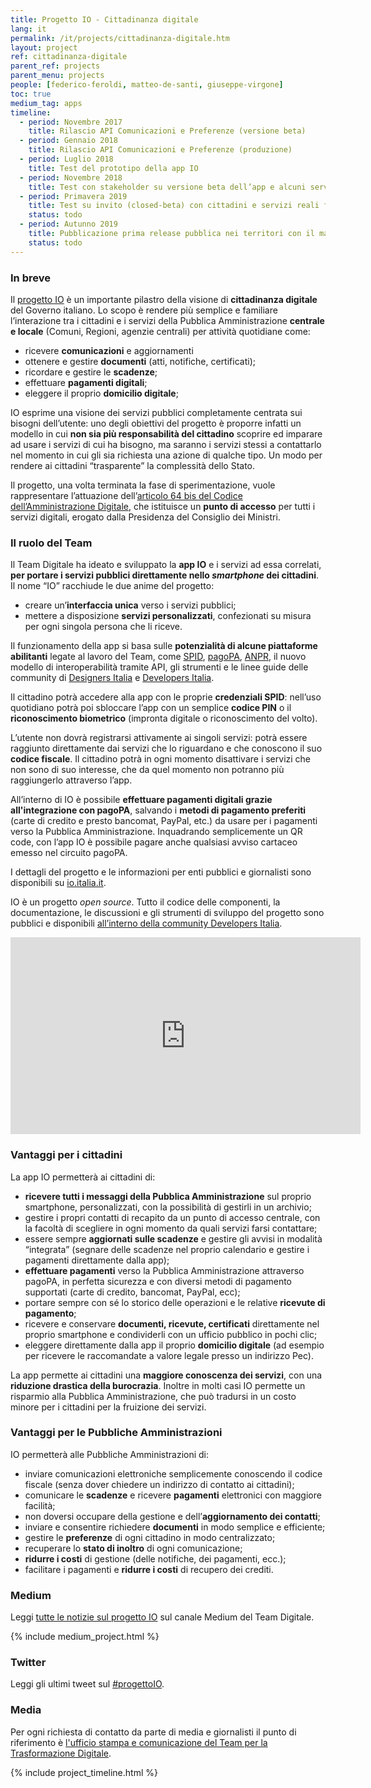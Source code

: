 ```yaml
---
title: Progetto IO - Cittadinanza digitale
lang: it
permalink: /it/projects/cittadinanza-digitale.htm
layout: project
ref: cittadinanza-digitale
parent_ref: projects
parent_menu: projects
people: [federico-feroldi, matteo-de-santi, giuseppe-virgone]
toc: true
medium_tag: apps
timeline:
  - period: Novembre 2017
    title: Rilascio API Comunicazioni e Preferenze (versione beta)
  - period: Gennaio 2018
    title: Rilascio API Comunicazioni e Preferenze (produzione)
  - period: Luglio 2018
    title: Test del prototipo della app IO
  - period: Novembre 2018
    title: Test con stakeholder su versione beta dell’app e alcuni servizi demo
  - period: Primavera 2019
    title: Test su invito (closed-beta) con cittadini e servizi reali forniti da alcuni enti distribuiti sul territorio nazionale     
    status: todo
  - period: Autunno 2019
    title: Pubblicazione prima release pubblica nei territori con il maggior numero di servizi integrati
    status: todo
---
```


### In breve

Il [progetto IO](https://io.italia.it/) è un importante pilastro della visione di **cittadinanza digitale** del Governo italiano. Lo scopo è rendere più semplice e familiare l’interazione tra i cittadini e i servizi della Pubblica Amministrazione **centrale e locale** (Comuni, Regioni, agenzie centrali) per attività quotidiane come:

- ricevere **comunicazioni** e aggiornamenti
- ottenere e gestire **documenti** (atti, notifiche, certificati);
- ricordare e gestire le **scadenze**;
- effettuare **pagamenti digitali**;
- eleggere il proprio **domicilio digitale**;

IO esprime una visione dei servizi pubblici completamente centrata sui bisogni dell’utente: uno degli obiettivi del progetto è proporre infatti un modello in cui **non sia più responsabilità del cittadino** scoprire ed imparare ad usare i servizi di cui ha bisogno, ma saranno i servizi stessi a contattarlo nel momento in cui gli sia richiesta una azione di qualche tipo. Un modo per rendere ai cittadini “trasparente” la complessità dello Stato.

Il progetto, una volta terminata la fase di sperimentazione, vuole rappresentare l’attuazione dell’[articolo 64 bis del Codice dell’Amministrazione Digitale](https://docs.italia.it/italia/piano-triennale-ict/codice-amministrazione-digitale-docs/it/v2017-12-13/_rst/capo5_sezione3_art64-bis.html), che istituisce un **punto di accesso** per tutti i servizi digitali, erogato dalla Presidenza del Consiglio dei Ministri.

### Il ruolo del Team

Il Team Digitale ha ideato e sviluppato la **app IO** e i servizi ad essa correlati, **per portare i servizi pubblici direttamente nello *smartphone* dei cittadini**. Il nome “IO” racchiude le due anime del progetto:
 
- creare un’**interfaccia unica** verso i servizi pubblici; 
- mettere a disposizione **servizi personalizzati**, confezionati su misura per ogni singola persona che li riceve. 

Il funzionamento della app si basa sulle **potenzialità di alcune piattaforme abilitanti** legate al lavoro del Team, come [SPID](https://teamdigitale.governo.it/it/projects/identita-digitale.htm), [pagoPA](https://teamdigitale.governo.it/it/projects/pagamenti-digitali.htm), [ANPR](https://teamdigitale.governo.it/it/projects/anpr.htm), il nuovo modello di interoperabilità tramite API, gli strumenti e le linee guide delle community di [Designers Italia](https://designers.italia.it/) e [Developers Italia](https://developers.italia.it/). 

Il cittadino potrà accedere alla app con le proprie **credenziali SPID**: nell’uso quotidiano potrà poi sbloccare l’app con un semplice **codice PIN** o il **riconoscimento biometrico** (impronta digitale o riconoscimento del volto).

L’utente non dovrà registrarsi attivamente ai singoli servizi: potrà essere raggiunto direttamente dai servizi che lo riguardano e che conoscono il suo **codice fiscale**. Il cittadino potrà in ogni momento disattivare i servizi che non sono di suo interesse, che da quel momento non potranno più raggiungerlo attraverso l’app.

All’interno di IO è possibile **effettuare pagamenti digitali grazie all'integrazione con pagoPA**, salvando i **metodi di pagamento preferiti** (carte di credito e presto bancomat, PayPal, etc.) da usare per i pagamenti verso la Pubblica Amministrazione. Inquadrando semplicemente un QR code, con l’app IO è possibile pagare anche qualsiasi avviso cartaceo emesso nel circuito pagoPA.

I dettagli del progetto e le informazioni per enti pubblici e giornalisti sono disponibili su [io.italia.it](https://io.italia.it/).

IO è un progetto *open source*. Tutto il codice delle componenti, la documentazione, le discussioni e gli strumenti di sviluppo del progetto sono pubblici e disponibili [all’interno della community Developers Italia](https://io.italia.it/sviluppatori/).

<iframe width="560" height="315" src="https://www.youtube-nocookie.com/embed/zrKOS2LiWTU" frameborder="0" allow="accelerometer; autoplay; encrypted-media; gyroscope; picture-in-picture" allowfullscreen></iframe>

### Vantaggi per i cittadini

La app IO permetterà ai cittadini di:

- **ricevere tutti i messaggi della Pubblica Amministrazione** sul proprio smartphone, personalizzati, con la possibilità di gestirli in un archivio;
- gestire i propri contatti di recapito da un punto di accesso centrale, con la facoltà di scegliere in ogni momento da quali servizi farsi contattare;
- essere sempre **aggiornati sulle scadenze** e gestire gli avvisi in modalità “integrata” (segnare delle scadenze nel proprio calendario e gestire i pagamenti direttamente dalla app);
- **effettuare pagamenti** verso la Pubblica Amministrazione attraverso pagoPA, in perfetta sicurezza e con diversi metodi di pagamento supportati (carte di credito, bancomat, PayPal, ecc);
- portare sempre con sé lo storico delle operazioni e le relative **ricevute di pagamento**;
- ricevere e conservare **documenti, ricevute, certificati** direttamente nel proprio smartphone e condividerli con un ufficio pubblico in pochi clic;
- eleggere direttamente dalla app il proprio **domicilio digitale** (ad esempio per ricevere le raccomandate a valore legale presso un indirizzo Pec).

La app permette ai cittadini una **maggiore conoscenza dei servizi**, con una **riduzione drastica della burocrazia**. Inoltre in molti casi IO permette un risparmio alla Pubblica Amministrazione, che può tradursi in un costo minore per i cittadini per la fruizione dei servizi.


### Vantaggi per le Pubbliche Amministrazioni

IO permetterà alle Pubbliche Amministrazioni di:

- inviare comunicazioni elettroniche semplicemente conoscendo il codice fiscale (senza dover chiedere un indirizzo di contatto ai cittadini);
- comunicare le **scadenze** e ricevere **pagamenti** elettronici con maggiore facilità;
- non doversi occupare della gestione e dell’**aggiornamento dei contatti**;
- inviare e consentire richiedere **documenti** in modo semplice e efficiente;
- gestire le **preferenze** di ogni cittadino in modo centralizzato;
- recuperare lo **stato di inoltro** di ogni comunicazione;
- **ridurre i costi** di gestione (delle notifiche, dei pagamenti, ecc.);
- facilitare i pagamenti e **ridurre i costi** di recupero dei crediti.

### Medium

Leggi [tutte le notizie sul progetto IO](https://medium.com/team-per-la-trasformazione-digitale/progetto-io-app-servizi-pubblici/home) sul canale Medium del Team Digitale. 

{% include medium_project.html %}

### Twitter

Leggi gli ultimi tweet sul [#progettoIO](https://twitter.com/search?f=tweets&q=%23progettoio%20from%3Ateamdigitaleit&src=typd).

### Media

Per ogni richiesta di contatto da parte di media e giornalisti il punto di riferimento è [l'ufficio stampa e comunicazione del Team per la Trasformazione Digitale](https://teamdigitale.governo.it/it/contatti).

{% include project_timeline.html %}

